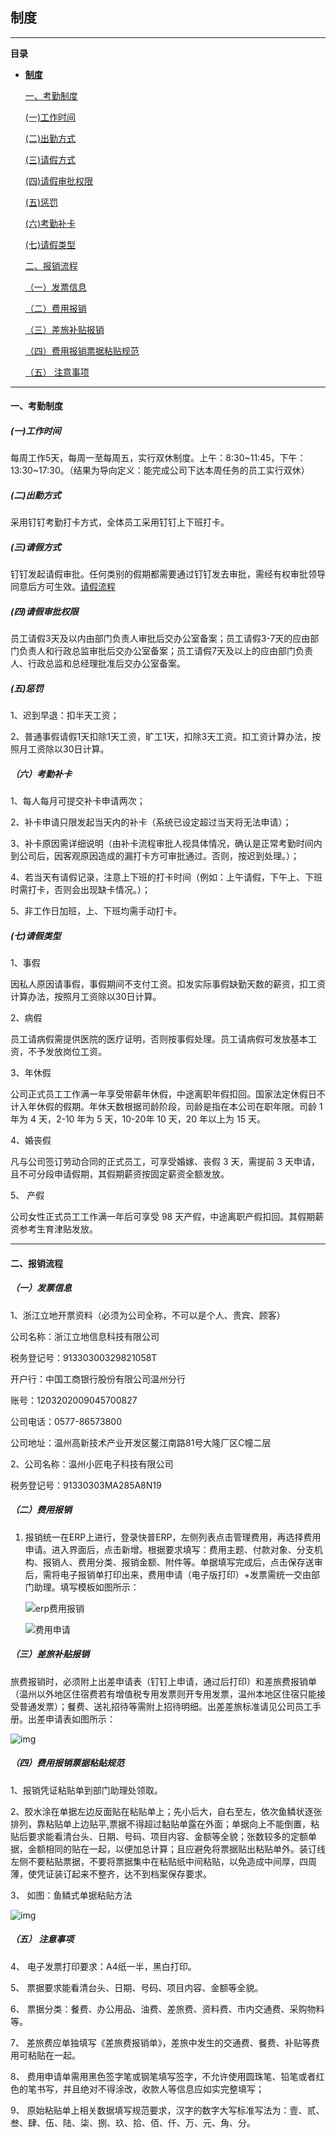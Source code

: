## **制度**



------



**目录**



  * [<strong>制度</strong>](#制度)

       [一、考勤制度](#一考勤制度)

       [(一)工作时间](#一工作时间)

       [(二)出勤方式](#二出勤方式)

       [(三)请假方式](#三请假方式)

       [(四)请假审批权限](#四请假审批权限)

       [(五)惩罚](#五惩罚)

       [(六)考勤补卡](#六考勤补卡)

       [(七)请假类型](#七请假类型)

       [二、报销流程](#二报销流程)

       [（一）发票信息](#一发票信息)

       [（二）费用报销](#二费用报销)

       [（三）差旅补贴报销](#三差旅补贴报销)

       [（四）费用报销票据粘贴规范](#四费用报销票据粘贴规范)

       [（五） 注意事项](#五-注意事项)



------



#### 一、考勤制度

##### (一)工作时间

每周工作5天，每周一至每周五，实行双休制度。上午：8:30~11:45，下午：13:30~17:30。（结果为导向定义：能完成公司下达本周任务的员工实行双休）

##### (二)出勤方式

采用钉钉考勤打卡方式，全体员工采用钉钉上下班打卡。

##### (三)请假方式

钉钉发起请假审批。任何类别的假期都需要通过钉钉发去审批，需经有权审批领导同意后方可生效。[请假流程](http://192.168.70.10:8088/knowledge-base/wiki/blob/master/01%E6%96%B0%E6%89%8B%E6%8C%87%E5%8D%97/01%E9%80%9A%E7%94%A8%E7%9F%A5%E8%AF%86/04%E9%92%89%E9%92%89.md )

##### (四)请假审批权限

员工请假3天及以内由部门负责人审批后交办公室备案；员工请假3-7天的应由部门负责人和行政总监审批后交办公室备案；员工请假7天及以上的应由部门负责人、行政总监和总经理批准后交办公室备案。

##### (五)惩罚

1、迟到早退：扣半天工资；

2、普通事假请假1天扣除1天工资，旷工1天，扣除3天工资。扣工资计算办法，按照月工资除以30日计算。

##### （六）考勤补卡

1、每人每月可提交补卡申请两次；

2、补卡申请只限发起当天内的补卡（系统已设定超过当天将无法申请）；

3、补卡原因需详细说明（由补卡流程审批人视具体情况，确认是正常考勤时间内到公司后，因客观原因造成的漏打卡方可审批通过。否则，按迟到处理。）；

4、若当天有请假记录，注意上下班的打卡时间（例如：上午请假，下午上、下班时需打卡，否则会出现缺卡情况。）；

5、非工作日加班，上、下班均需手动打卡。

##### (七)请假类型

1、事假

因私人原因请事假，事假期间不支付工资。扣发实际事假缺勤天数的薪资，扣工资计算办法，按照月工资除以30日计算。

2、病假

员工请病假需提供医院的医疗证明，否则按事假处理。员工请病假可发放基本工资，不予发放岗位工资。

3、年休假

公司正式员工工作满一年享受带薪年休假，中途离职年假扣回。国家法定休假日不计入年休假的假期。年休天数根据司龄阶段，司龄是指在本公司在职年限。司龄 1 年为 4 天，2-10 年为 5 天，10-20年 10 天，20 年以上为 15 天。

4、婚丧假

凡与公司签订劳动合同的正式员工，可享受婚嫁、丧假 3 天，需提前 3 天申请，且不可分段申请假期，其假期薪资按固定薪资全额发放。

5、 产假

公司女性正式员工工作满一年后可享受 98 天产假，中途离职产假扣回。其假期薪资参考生育津贴发放。



------

 

#### 二、报销流程

##### （一）发票信息

1、浙江立地开票资料（必须为公司全称，不可以是个人、贵宾、顾客）

公司名称：浙江立地信息科技有限公司

税务登记号：91330300329821058T

开户行：中国工商银行股份有限公司温州分行

账号：1203202009045700827

公司电话：0577-86573800

公司地址：温州高新技术产业开发区鳌江南路81号大隆厂区C幢二层

2、公司名称：温州小匠电子科技有限公司

税务登记号：91330303MA285A8N19

##### （二）费用报销

1. 报销统一在ERP上进行，登录快普ERP，左侧列表点击管理费用，再选择费用申请。进入界面后，点击新增。根据要求填写：费用主题、付款对象、分支机构、报销人、费用分类、报销金额、附件等。单据填写完成后，点击保存送审后，需将电子报销单打印出来，费用申请（电子版打印）+发票需统一交由部门助理。填写模板如图所示：

   ![erp费用报销](assets/erp费用报销.png)

   ![费用申请](assets/费用申请.png)

##### （三）差旅补贴报销

旅费报销时，必须附上出差申请表（钉钉上申请，通过后打印）和差旅费报销单（温州以外地区住宿费若有增值税专用发票则开专用发票，温州本地区住宿只能接受普通发票）；餐费、送礼招待等需附上招待明细。出差差旅标准请见公司员工手册。出差申请表如图所示：

![img](assets/出差.png)

##### （四）费用报销票据粘贴规范

1、报销凭证粘贴单到部门助理处领取。

2、胶水涂在单据左边反面贴在粘贴单上；先小后大，自右至左，依次鱼鳞状逐张排列，靠粘贴单上边贴平,票据不得超过黏贴单露在外面；单据向上不能倒置，粘贴后要求能看清台头、日期、号码、项目内容、金额等全貌；张数较多的定额单据，金额相同的贴在一起，以便加总计算；且应避免将票据贴出粘贴单外。装订线左侧不要粘贴票据，不要将票据集中在粘贴纸中间粘贴，以免造成中间厚，四周薄，使凭证装订起来不整齐，达不到档案保存要求。

3、     如图：鱼鳞式单据粘贴方法

![img](assets/鱼鳞式单据粘贴方法.png)

##### （五） 注意事项

4、     电子发票打印要求：A4纸一半，黑白打印。

5、     票据要求能看清台头、日期、号码、项目内容、金额等全貌。

6、     票据分类：餐费、办公用品、油费、差旅费、资料费、市内交通费、采购物料等。

7、     差旅费应单独填写《差旅费报销单》，差旅中发生的交通费、餐费、补贴等费用可粘贴在一起。

8、     费用申请单需用黑色签字笔或钢笔填写签字，不允许使用圆珠笔、铅笔或者红色的笔书写，并且绝对不得涂改，收款人等信息应如实完整填写；

9、     原始粘贴单上相关数据填写规范要求，汉字的数字大写标准写法为：壹、贰、叁、肆、伍、陆、柒、捌、玖、拾、佰、仟、万、元、角、分。

 
